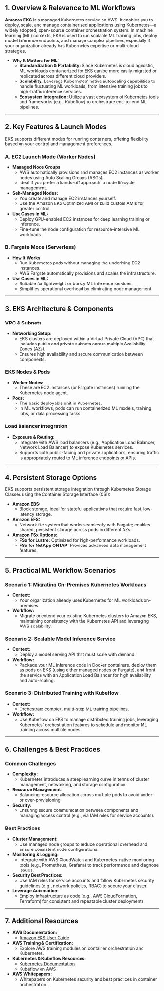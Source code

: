 ## 1. Overview & Relevance to ML Workflows

**Amazon EKS** is a managed Kubernetes service on AWS. It enables you to deploy, scale, and manage containerized applications using Kubernetes—a widely adopted, open-source container orchestration system. In machine learning (ML) contexts, EKS is used to run scalable ML training jobs, deploy model inference endpoints, and manage complex pipelines, especially if your organization already has Kubernetes expertise or multi-cloud strategies.

- **Why It Matters for ML:**
  - **Standardization & Portability:** Since Kubernetes is cloud agnostic, ML workloads containerized for EKS can be more easily migrated or replicated across different cloud providers.
  - **Scalability:** Leverage Kubernetes’ native autoscaling capabilities to handle fluctuating ML workloads, from intensive training jobs to high-traffic inference services.
  - **Ecosystem Integration:** Utilize a vast ecosystem of Kubernetes tools and frameworks (e.g., Kubeflow) to orchestrate end-to-end ML pipelines.

---

## 2. Key Features & Launch Modes

EKS supports different modes for running containers, offering flexibility based on your control and management preferences.

### A. EC2 Launch Mode (Worker Nodes)

- **Managed Node Groups:**
  - AWS automatically provisions and manages EC2 instances as worker nodes using Auto Scaling Groups (ASGs).
  - Ideal if you prefer a hands-off approach to node lifecycle management.
- **Self-Managed Nodes:**
  - You create and manage EC2 instances yourself.
  - Use the Amazon EKS Optimized AMI or build custom AMIs for greater control.
- **Use Cases in ML:**
  - Deploy GPU-enabled EC2 instances for deep learning training or inference.
  - Fine-tune the node configuration for resource-intensive ML workloads.

### B. Fargate Mode (Serverless)

- **How It Works:**
  - Run Kubernetes pods without managing the underlying EC2 instances.
  - AWS Fargate automatically provisions and scales the infrastructure.
- **Use Cases in ML:**
  - Suitable for lightweight or bursty ML inference services.
  - Simplifies operational overhead by eliminating node management.

---

## 3. EKS Architecture & Components

### VPC & Subnets

- **Networking Setup:**
  - EKS clusters are deployed within a Virtual Private Cloud (VPC) that includes public and private subnets across multiple Availability Zones (AZs).
  - Ensures high availability and secure communication between components.

### EKS Nodes & Pods

- **Worker Nodes:**
  - These are EC2 instances (or Fargate instances) running the Kubernetes node agent.
- **Pods:**
  - The basic deployable unit in Kubernetes.
  - In ML workflows, pods can run containerized ML models, training jobs, or data processing tasks.

### Load Balancer Integration

- **Exposure & Routing:**
  - Integrate with AWS load balancers (e.g., Application Load Balancer, Network Load Balancer) to expose Kubernetes services.
  - Supports both public-facing and private applications, ensuring traffic is appropriately routed to ML inference endpoints or APIs.

---

## 4. Persistent Storage Options

EKS supports persistent storage integration through Kubernetes Storage Classes using the Container Storage Interface (CSI):

- **Amazon EBS:**
  - Block storage, ideal for stateful applications that require fast, low-latency storage.
- **Amazon EFS:**
  - Network file system that works seamlessly with Fargate; enables shared, persistent storage across pods in different AZs.
- **Amazon FSx Options:**
  - **FSx for Lustre:** Optimized for high-performance workloads.
  - **FSx for NetApp ONTAP:** Provides advanced data management features.

---

## 5. Practical ML Workflow Scenarios

### Scenario 1: Migrating On-Premises Kubernetes Workloads

- **Context:**
  - Your organization already uses Kubernetes for ML workloads on-premises.
- **Workflow:**
  - Migrate or extend your existing Kubernetes clusters to Amazon EKS, maintaining consistency with the Kubernetes API and leveraging AWS scalability.

### Scenario 2: Scalable Model Inference Service

- **Context:**
  - Deploy a model serving API that must scale with demand.
- **Workflow:**
  - Package your ML inference code in Docker containers, deploy them as pods on EKS (using either managed nodes or Fargate), and front the service with an Application Load Balancer for high availability and auto-scaling.

### Scenario 3: Distributed Training with Kubeflow

- **Context:**
  - Orchestrate complex, multi-step ML training pipelines.
- **Workflow:**
  - Use Kubeflow on EKS to manage distributed training jobs, leveraging Kubernetes’ orchestration features to schedule and monitor ML training across multiple nodes.

---

## 6. Challenges & Best Practices

### Common Challenges

- **Complexity:**
  - Kubernetes introduces a steep learning curve in terms of cluster management, networking, and storage configuration.
- **Resource Management:**
  - Balancing resource allocation across multiple pods to avoid under- or over-provisioning.
- **Security:**
  - Ensuring secure communication between components and managing access control (e.g., via IAM roles for service accounts).

### Best Practices

- **Cluster Management:**
  - Use managed node groups to reduce operational overhead and ensure consistent node configurations.
- **Monitoring & Logging:**
  - Integrate with AWS CloudWatch and Kubernetes-native monitoring tools (e.g., Prometheus, Grafana) to track performance and diagnose issues.
- **Security Best Practices:**
  - Use IAM roles for service accounts and follow Kubernetes security guidelines (e.g., network policies, RBAC) to secure your cluster.
- **Leverage Automation:**
  - Employ infrastructure as code (e.g., AWS CloudFormation, Terraform) for consistent and repeatable cluster deployments.

---

## 7. Additional Resources

- **AWS Documentation:**
  - [Amazon EKS User Guide](https://docs.aws.amazon.com/eks/latest/userguide/what-is-eks.html)
- **AWS Training & Certification:**
  - Explore AWS training modules on container orchestration and Kubernetes.
- **Kubernetes & Kubeflow Resources:**
  - [Kubernetes Documentation](https://kubernetes.io/docs/)
  - [Kubeflow on AWS](https://aws.amazon.com/blogs/machine-learning/running-kubeflow-on-aws/)
- **AWS Whitepapers:**
  - Whitepapers on Kubernetes security and best practices in container orchestration.
